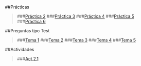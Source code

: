 ﻿##Prácticas

>###[Práctica 2](https://github.com/odrajaf/swap1415/blob/master/Practica2/P2__Eloy-Fajardo-Sanchez.md)
>###[Práctica 3](https://github.com/odrajaf/swap1415/blob/master/Practica3/P3__Eloy-Fajardo-Sanchez.md)
>###[Práctica 4](https://github.com/odrajaf/swap1415/blob/master/Practica4/P4__Eloy-Fajardo-Sanchez.md)
>###[Práctica 5](https://github.com/odrajaf/swap1415/blob/master/Practica5/P5.md)
>###[Práctica 6](https://github.com/odrajaf/swap1415/blob/master/Practica6/P6.md)


##Preguntas tipo Test

>###[Tema 1](https://github.com/odrajaf/swap1415/blob/master/Preguntas%20Test/Tema1.md)
>###[Tema 2](https://github.com/odrajaf/swap1415/blob/master/Preguntas%20Test/Tema2.md)
>###[Tema 3](https://github.com/odrajaf/swap1415/blob/master/Preguntas%20Test/Tema3.md)
>###[Tema 4](https://github.com/odrajaf/swap1415/blob/master/Preguntas%20Test/Tema4.md)
>###[Tema 5](https://github.com/odrajaf/swap1415/blob/master/Preguntas%20Test/Tema5.md)



##Actividades

>###[Act.2.1](https://github.com/odrajaf/swap1415/blob/master/Actividades/Tema2.md)


